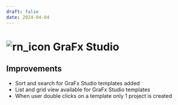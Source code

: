 ```yaml
---
draft: false
date: 2024-04-04
---
```


# ![rn_icon](https://chilipublishdocs.imgix.net/logos/CHILI_LOGOS_OK-10.svg) GraFx Studio

## Improvements

- Sort and search for GraFx Studio templates added
- List and grid view available for GraFx Studio templates
- When user double clicks on a template only 1 project is created